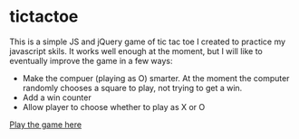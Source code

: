 tictactoe
=========

This is a simple JS and jQuery game of tic tac toe I created to practice my javascript skils. It works well enough at the moment, but I will like to eventually improve the game in a few ways:

- Make the compuer (playing as O) smarter. At the moment the computer randomly chooses a square to play, not trying to get a win.
- Add a win counter
- Allow player to choose whether to play as X or O


[Play the game here](http://ireade.github.io/tictactoe/)
